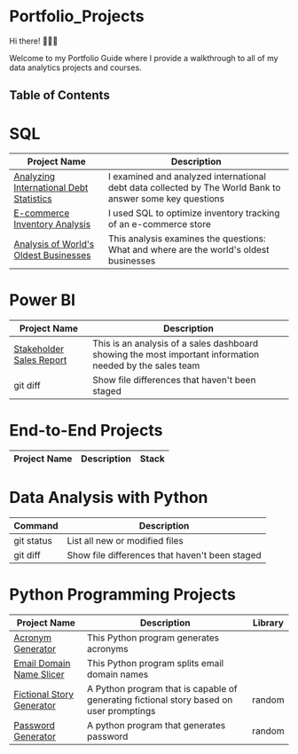 # Portfolio_Projects

Hi there! 🙋🏻‍♀️

Welcome to my Portfolio Guide where I provide a walkthrough to all of my data analytics projects and courses.

## Table of Contents
# SQL
| Project Name | Description |
| --- | --- |
| [Analyzing International Debt Statistics](https://github.com/Temitope5/SQL_Projects/tree/main/Analyze%20International%20Debt%20Statistics)| I examined and analyzed international debt data collected by The World Bank to answer some key questions |
| [E-commerce Inventory Analysis](https://github.com/Temitope5/SQL_Projects/tree/main/E-commerce%20Inventory%20Analysis) | I used SQL to optimize inventory tracking of an e-commerce store |
| [Analysis of World's Oldest Businesses](https://github.com/Temitope5/SQL_Projects/tree/main/What%20and%20Where%20are%20the%20World's%20Oldest%20Businesses) | This analysis examines the questions: What and where are the world's oldest businesses


# Power BI
| Project Name | Description |
| --- | --- |
| [Stakeholder Sales Report](https://app.powerbi.com/view?r=eyJrIjoiNTcxY2I1NWUtOGIyZi00NWNkLTkwMzAtMTIyODZkNThkYjVkIiwidCI6IjM3YTM4M2I2LTBhNTktNGM3ZC05MGI5LWYxNDEzNzk5ZDJhYiJ9)| This is an analysis of a sales dashboard showing the most important information needed by the sales team  |
| git diff | Show file differences that haven't been staged |

# End-to-End Projects

| Project Name | Description | Stack |
| --- | --- | --- |

# Data Analysis with Python 
| Command | Description |
| --- | --- |
| git status | List all new or modified files |
| git diff | Show file differences that haven't been staged |

# Python Programming Projects 
| Project Name | Description | Library |
| --- | --- | --- |
| [Acronym Generator](https://github.com/Temitope5/Python_Projects/blob/main/Acronym_Generator.py) | This Python program generates acronyms |
| [Email Domain Name Slicer](https://github.com/Temitope5/Python_Projects/blob/main/Email_Domain_name_slicer.py) | This Python program splits email domain names |
| [Fictional Story Generator](https://github.com/Temitope5/Python_Projects/blob/main/Fictional_Story_Generator_Python.py) | A Python program that is capable of generating fictional story based on user promptings | random
| [Password Generator](https://github.com/Temitope5/Python_Projects/blob/main/Python_Password_Generator.py) | A python program that generates password | random


<!-- # # Datalemur SQL Interview Practice Questions
| Company | Question | Answer
| --- | --- |
| git status | List all new or modified files |
| git diff | Show file differences that haven't been staged |

<!-- # Tablaeu
| Command | Description |
| --- | --- |
| git status | List all new or modified files |
| git diff | Show file differences that haven't been staged |-->
